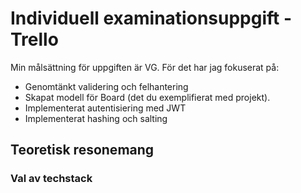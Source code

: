 # Individuell examinationsuppgift - Trello

Min målsättning för uppgiften är VG. För det har jag fokuserat på:

- Genomtänkt validering och felhantering
- Skapat modell för Board (det du exemplifierat med projekt).
- Implementerat autentisiering med JWT
- Implementerat hashing och salting

## Teoretisk resonemang

### Val av techstack
